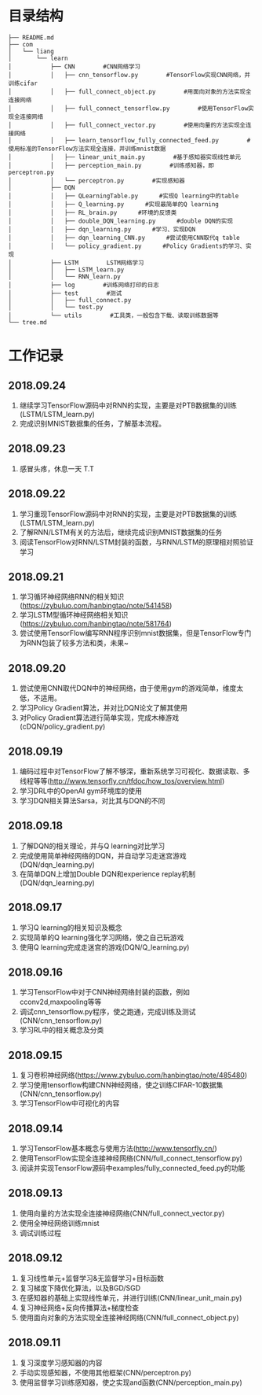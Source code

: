 # 目录结构 #

	├── README.md
	├── com
	│   └── liang
	│       └── learn
	│           ├── CNN        #CNN网络学习
	│           │   ├── cnn_tensorflow.py        #TensorFlow实现CNN网络，并训练cifar
	│           │   ├── full_connect_object.py        #用面向对象的方法实现全连接网络
	│           │   ├── full_connect_tensorflow.py        #使用TensorFlow实现全连接网络
	│           │   ├── full_connect_vector.py        #使用向量的方法实现全连接网络
	│           │   ├── learn_tensorflow_fully_connected_feed.py        #使用标准的TensorFlow方法实现全连接，并训练mnist数据
	│           │   ├── linear_unit_main.py        #基于感知器实现线性单元
	│           │   ├── perception_main.py        #训练感知器，即perceptron.py
	│           │   └── perceptron.py        #实现感知器
	│           ├── DQN
	│           │   ├── QLearningTable.py      #实现Q learning中的table
	│           │   ├── Q_learning.py      #实现最简单的Q learning
	│           │   ├── RL_brain.py      #环境的反馈类
	│           │   ├── double_DQN_learning.py      #double DQN的实现
	│           │   ├── dqn_learning.py      #学习、实现DQN
	│           │   ├── dqn_learning_CNN.py      #尝试使用CNN取代q table
	│           │   └── policy_gradient.py      #Policy Gradients的学习、实现
	│           ├── LSTM        LSTM网络学习
	│           │   ├── LSTM_learn.py
	│           │   └── RNN_learn.py
	│           ├── log        #训练网络打印的日志
	│           ├── test        #测试
	│           │   ├── full_connect.py
	│           │   └── test.py
	│           └── utils        #工具类，一般包含下载、读取训练数据等
	└── tree.md



# 工作记录 #
## 2018.09.24 ##
1. 继续学习TensorFlow源码中对RNN的实现，主要是对PTB数据集的训练(LSTM/LSTM_learn.py)
2. 完成识别MNIST数据集的任务，了解基本流程。

## 2018.09.23 ##
1. 感冒头疼，休息一天   T.T


## 2018.09.22 ##
1. 学习重现TensorFlow源码中对RNN的实现，主要是对PTB数据集的训练(LSTM/LSTM_learn.py)
2. 了解RNN/LSTM有关的方法后，继续完成识别MNIST数据集的任务
3. 阅读TensorFlow对RNN/LSTM封装的函数，与RNN/LSTM的原理相对照验证学习

## 2018.09.21 ##
1. 学习循环神经网络RNN的相关知识(https://zybuluo.com/hanbingtao/note/541458)
2. 学习LSTM型循环神经网络相关知识(https://zybuluo.com/hanbingtao/note/581764)
3. 尝试使用TensorFlow编写RNN程序识别mnist数据集，但是TensorFlow专门为RNN包装了较多方法和类，未果~

## 2018.09.20 ##
1. 尝试使用CNN取代DQN中的神经网络，由于使用gym的游戏简单，维度太低，不适用。
2. 学习Policy Gradient算法，并对比DQN论文了解其使用
3. 对Policy Gradient算法进行简单实现，完成木棒游戏(cDQN/policy_gradient.py)

## 2018.09.19 ##
1. 编码过程中对TensorFlow了解不够深，重新系统学习可视化、数据读取、多线程等等(http://www.tensorfly.cn/tfdoc/how_tos/overview.html)
2. 学习DRL中的OpenAI gym环境库的使用
3. 学习DQN相关算法Sarsa，对比其与DQN的不同

## 2018.09.18 ##
1. 了解DQN的相关理论，并与Q learning对比学习
2. 完成使用简单神经网络的DQN，并自动学习走迷宫游戏(DQN/dqn_learning.py)
3. 在简单DQN上增加Double DQN和experience replay机制(DQN/dqn_learning.py)

## 2018.09.17 ##
1. 学习Q learning的相关知识及概念
2. 实现简单的Q learning强化学习网络，使之自己玩游戏
3. 使用Q learning完成走迷宫的游戏(DQN/Q_learning.py)

## 2018.09.16 ##
1. 学习TensorFlow中对于CNN神经网络封装的函数，例如cconv2d,maxpooling等等
2. 调试cnn_tensorflow.py程序，使之跑通，完成训练及测试(CNN/cnn_tensorflow.py)
3. 学习RL中的相关概念及分类

## 2018.09.15 ##
1. 复习卷积神经网络(https://www.zybuluo.com/hanbingtao/note/485480)
2. 学习使用tensorflow构建CNN神经网络，使之训练CIFAR-10数据集(CNN/cnn_tensorflow.py)
3. 学习TensorFlow中可视化的内容

## 2018.09.14 ##
1. 学习TensorFlow基本概念与使用方法(http://www.tensorfly.cn/)
2. 使用TensorFlow实现全连接神经网络(CNN/full_connect_tensorflow.py)
3. 阅读并实现TensorFlow源码中examples/fully_connected_feed.py的功能


## 2018.09.13 ##
1. 使用向量的方法实现全连接神经网络(CNN/full_connect_vector.py)
2. 使用全神经网络训练mnist
3. 调试训练过程

## 2018.09.12 ##
1. 复习线性单元+监督学习&无监督学习+目标函数
2. 复习梯度下降优化算法，以及BGD/SGD
3. 在感知器的基础上实现线性单元，并进行训练(CNN/linear_unit_main.py)
4. 复习神经网络+反向传播算法+梯度检查
5. 使用面向对象的方法实现全连接神经网络(CNN/full_connect_object.py)


##  2018.09.11  ##
1. 复习深度学习感知器的内容
2. 手动实现感知器，不使用其他框架(CNN/perceptron.py)
3. 使用监督学习训练感知器，使之实现and函数(CNN/perception_main.py)